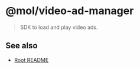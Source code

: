 # @mol/video-ad-manager

> SDK to load and play video ads.

## See also
* [Root README](../../README.md)